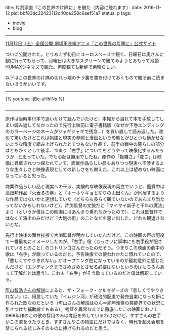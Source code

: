 title: 片渕須直『この世界の片隅に』を観た〔内容に触れます〕
date: 2016-11-12
pid: bbf83dc22423112c40ce258c6aef51a7
status: p
tags:
- movie
- blog
---

[11月12日（土）全国公開 劇場用長編アニメ「この世界の片隅に」公式サイト][1]

ついに公開された。とりあえず初日にユーロスペースで観て、日曜日は奥さんに観に行ってもらって、月曜日は大きなスクリーンで観てみようとおもって池袋HUMAXシネマズで観た。何度観ても新鮮で素晴らしい。

以下はこの世界の片隅の切れっ端のチラ裏を書き付けておくもので観る前に読まないほうがいいです。

---- 

{% youtube -jBe-uHhlNs %}

## <!--more-->

---- 


原作は当時単行本で追いかけて読んでいたけど、本棚から溢れて本を手放してしまい読み返してなかったので先行上映前に電子書籍版（なぜか下巻エンディングのカラーページのネームがジャギジャギで残念…）を買い直して読み返した。改めて驚いたけどこれは物語と現実の参照と漫画という形態とがひとつも動かせないような精度で組み上げられたとてつもない作品で、前半の戦中の暮らしの部分はともかくとして後半、つまり「右手」についてをどうやって映像化するんだろうか…と思っていた。でも心配は無用でしたね。原作の「複雑さ」「変さ」は映像に昇華されつつ保たれていて、商業作品らしい品もありつつ現実へ干渉するような生々しさと映像表現としての新しさをも備えた、これ以上は望めない映画になっていると思った。

商業作品らしい品と現実への干渉、実験的な映像表現の両立でいうと、鑑賞中は高畑勲作品『火垂るの墓』と『ホーホケキョとなりの山田くん』が同居するような作品ではないかと連想していた（どちらも長らく観ていないのであんまり当たってないかもしれないけど）。片渕監督の文脈だと『マイマイ新子と千年の魔法』より（というか僕はこの映画にはあんまり乗れなかったので）、これは監督作ではなくて演出のみだけど『大砲の街』のことなどを思い出した。どれも観返さないとな。

先行上映後の舞台挨拶で片渕監督が明かしていたんだけど、この映画の声の配役で一番最初にイメージしたのが、「右手」役（じっさいに脚本にも右手役が配されているとのこと）のコトリンゴさんだったのだそう。つまりこの映画の劇中の歌は「右手」が歌っているのだと。予告映像での使われかたに慣れていたので、「悲しくてやりきれない」がオープニング曲になっているのが最初意外に感じたんだけど（エンディングまでさめざめとさせる必要はないというのはもちろんあって正解だとは思う）、これも「右手」がそう歌っているのだと僕は解釈している。

[町山智浩さんの解説][2]によると、ザ・フォーク・クルセダーズの『悲しくてやりきれない』は、用意していた『イムジン河』が政治的配慮で発売自粛になった折に作られた歌なのだという（町山さんの解説はのん＝能年玲奈の芸能界での状況に引きつけた補助線でもある）。考証を異常なまでに徹底したこの映画において1968年作のこの歌の採用のみは考証を外しているわけだけど、すずさんの右手がこの歌をうたうとき、すずさんやこの物語にだけではなく、時代を超え表現を禁じられる悲しみそのものに捧げられるのだと思う。

[1]:	http://konosekai.jp/
[2]:	http://miyearnzzlabo.com/archives/40487